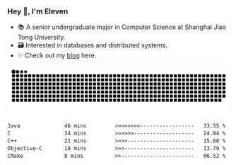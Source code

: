### Hey 👋, I'm Eleven

- 📚 A senior undergraduate major in Computer Science at Shanghai Jiao Tong University.
- 🗃️ Interested in databases and distributed systems.
- ✨ Check out my [blog](https://blog.eleven.wiki) here.

![github contribution grid snake animation](https://raw.githubusercontent.com/El-even-11/El-even-11/output/github-contribution-grid-snake.svg)

<!--START_SECTION:waka-->

```txt
Java              46 mins         >>>>>>>>-----------------   33.55 %
C                 34 mins         >>>>>>-------------------   24.94 %
C++               21 mins         >>>>---------------------   15.60 %
Objective-C       18 mins         >>>----------------------   13.79 %
CMake             8 mins          >>-----------------------   06.52 %
```

<!--END_SECTION:waka-->
